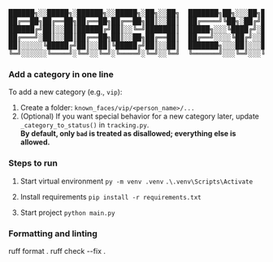 <div align="center">

<pre>
██████╗░░█████╗░██████╗░░█████╗░██╗░░██╗  ███████╗██╗░░░██╗███████╗
██╔══██╗██╔══██╗██╔══██╗██╔══██╗██║░░██║  ██╔════╝╚██╗░██╔╝██╔════╝
██████╔╝██║░░██║██████╔╝██║░░╚═╝███████║  █████╗░░░╚████╔╝░█████╗░░
██╔═══╝░██║░░██║██╔══██╗██║░░██╗██╔══██║  ██╔══╝░░░░╚██╔╝░░██╔══╝░░
██║░░░░░╚█████╔╝██║░░██║╚█████╔╝██║░░██║  ███████╗░░░██║░░░███████╗
╚═╝░░░░░░╚════╝░╚═╝░░╚═╝░╚════╝░╚═╝░░╚═╝  ╚══════╝░░░╚═╝░░░╚══════╝
</pre>

</div>

### Add a category in one line
To add a new category (e.g., `vip`):

1. Create a folder: `known_faces/vip/<person_name>/...`
2. (Optional) If you want special behavior for a new category later, update `_category_to_status()` in `tracking.py`.  
   **By default, only `bad` is treated as disallowed; everything else is allowed.**

### Steps to run

1. Start virtual environment
`py -m venv .venv` 
`.\.venv\Scripts\Activate`

2. Install requirements
`pip install -r requirements.txt`

3. Start project
`python main.py`

### Formatting and linting
ruff format .
ruff check --fix .